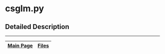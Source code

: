 # csglm.py #



## Detailed Description ##




---
| [Main Page](ambhas.md) | [Files](ambhas_files.md) |
|:-----------------------|:-------------------------|